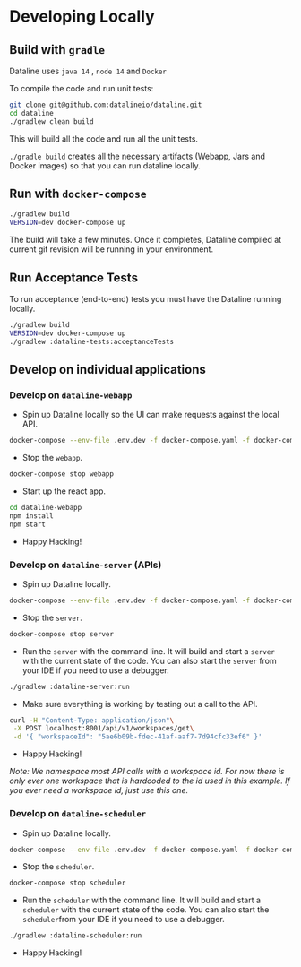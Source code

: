 # Developing Locally

## Build with `gradle`

Dataline uses `java 14` , `node 14` and `Docker`

To compile the code and run unit tests:

```bash
git clone git@github.com:datalineio/dataline.git
cd dataline
./gradlew clean build
```

This will build all the code and run all the unit tests.

`./gradle build` creates all the necessary artifacts \(Webapp, Jars and Docker images\) so that you can run dataline locally.

## Run with `docker-compose`

```bash
./gradlew build
VERSION=dev docker-compose up
```

The build will take a few minutes. Once it completes, Dataline compiled at current git revision will be running in your environment.

## Run Acceptance Tests

To run acceptance \(end-to-end\) tests you must have the Dataline running locally. 

```bash
./gradlew build
VERSION=dev docker-compose up
./gradlew :dataline-tests:acceptanceTests
```

## Develop on individual applications

### Develop on `dataline-webapp`

* Spin up Dataline locally so the UI can make requests against the local API.

```bash
docker-compose --env-file .env.dev -f docker-compose.yaml -f docker-compose.dev.yaml up -d
```

* Stop the `webapp`.

```bash
docker-compose stop webapp
```

* Start up the react app.

```bash
cd dataline-webapp
npm install
npm start
```

* Happy Hacking!

### Develop on `dataline-server` \(APIs\)

* Spin up Dataline locally.

```bash
docker-compose --env-file .env.dev -f docker-compose.yaml -f docker-compose.dev.yaml up -d
```

* Stop the `server`.

```bash
docker-compose stop server
```

* Run the `server` with the command line. It will build and start a `server` with the current state of the code. You can also start the `server` from your IDE if you need to use a debugger.

```bash
./gradlew :dataline-server:run
```

* Make sure everything is working by testing out a call to the API.

```bash
curl -H "Content-Type: application/json"\
 -X POST localhost:8001/api/v1/workspaces/get\
 -d '{ "workspaceId": "5ae6b09b-fdec-41af-aaf7-7d94cfc33ef6" }'
```

* Happy Hacking!

_Note: We namespace most API calls with a workspace id. For now there is only ever one workspace that is hardcoded to the id used in this example. If you ever need a workspace id, just use this one._

### Develop on `dataline-scheduler`

* Spin up Dataline locally.

```bash
docker-compose --env-file .env.dev -f docker-compose.yaml -f docker-compose.dev.yaml up -d
```

* Stop the `scheduler`.

```bash
docker-compose stop scheduler
```

* Run the `scheduler` with the command line. It will build and start a `scheduler` with the current state of the code. You can also start the `scheduler`from your IDE if you need to use a debugger.

```bash
./gradlew :dataline-scheduler:run
```

* Happy Hacking!

